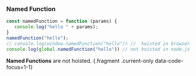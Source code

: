 


### Named Function 

 ```javascript
const namedFunction = function (params) {
    console.log("hello " + params);
}
namedFunction("hello");
// console.log(window.namedFunction("hello")) //  hoisted in browser
console.log(global.namedFunction("hello")) // not hoisted in node.js
 ```
**Named Functions** are not hoisted. {.fragment .current-only data-code-focus=1-1}


